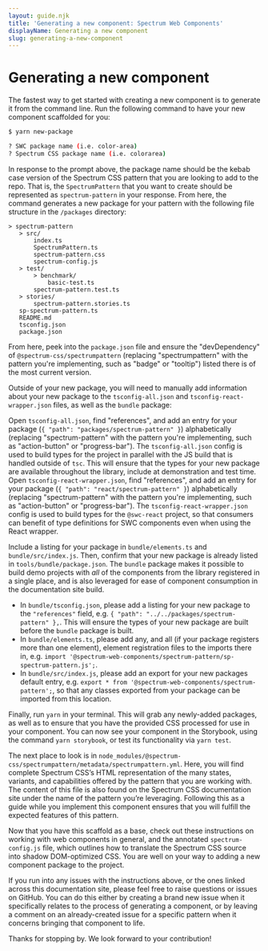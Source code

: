 ```yaml
---
layout: guide.njk
title: 'Generating a new component: Spectrum Web Components'
displayName: Generating a new component
slug: generating-a-new-component
---
```


# Generating a new component

The fastest way to get started with creating a new component is to generate it from the command line. Run the following command to have your new component scaffolded for you:

```bash
$ yarn new-package

? SWC package name (i.e. color-area)
? Spectrum CSS package name (i.e. colorarea)
```

In response to the prompt above, the package name should be the kebab case version of the Spectrum CSS pattern that you are looking to add to the repo. That is, the `SpectrumPattern` that you want to create should be represented as `spectrum-pattern` in your response. From here, the command generates a new package for your pattern with the following file structure in the `/packages` directory:

```
> spectrum-pattern
   > src/
       index.ts
       SpectrumPattern.ts
       spectrum-pattern.css
       spectrum-config.js
   > test/
       > benchmark/
           basic-test.ts
       spectrum-pattern.test.ts
   > stories/
       spectrum-pattern.stories.ts
   sp-spectrum-pattern.ts
   README.md
   tsconfig.json
   package.json
```

From here, peek into the `package.json` file and ensure the "devDependency" of `@spectrum-css/spectrumpattern` (replacing "spectrumpattern" with the pattern you're implementing, such as "badge" or "tooltip") listed there is of the most current version.

Outside of your new package, you will need to manually add information about your new package to the `tsconfig-all.json` and `tsconfig-react-wrapper.json` files, as well as the `bundle` package:

Open `tsconfig-all.json`, find "references", and add an entry for your package (`{ "path": "packages/spectrum-pattern" }`) alphabetically (replacing "spectrum-pattern" with the pattern you're implementing, such as "action-button" or "progress-bar"). The `tsconfig-all.json` config is used to build types for the project in parallel with the JS build that is handled outside of `tsc`. This will ensure that the types for your new package are available throughout the library, include at demonstration and test time.
Open `tsconfig-react-wrapper.json`, find "references", and add an entry for your package (`{ "path": "react/spectrum-pattern" }`) alphabetically (replacing "spectrum-pattern" with the pattern you're implementing, such as "action-button" or "progress-bar").  The `tsconfig-react-wrapper.json` config is used to build types for the `@swc-react` project, so that consumers can benefit of type definitions for SWC components even when using the React wrapper.

Include a listing for your package in `bundle/elements.ts` and `bundle/src/index.js`. Then, confirm that your new package is already listed in `tools/bundle/package.json`. The `bundle` package makes it possible to build demo projects with _all_ of the components from the library registered in a single place, and is also leveraged for ease of component consumption in the documentation site build.

-   In `bundle/tsconfig.json`, please add a listing for your new package to the `"references"` field, e.g. `{ "path": "../../packages/spectrum-pattern" },`. This will ensure the types of your new package are built before the `bundle` package is built.
-   In `bundle/elements.ts`, please add any, and all (if your package registers more than one element), element registration files to the imports there in, e.g. `import '@spectrum-web-components/spectrum-pattern/sp-spectrum-pattern.js';`.
-   In `bundle/src/index.js`, please add an export for your new packages default entry, e.g. `export * from '@spectrum-web-components/spectrum-pattern';`, so that any classes exported from your package can be imported from this location.

Finally, run `yarn` in your terminal. This will grab any newly-added packages, as well as to ensure that you have the provided CSS processed for use in your component. You can now see your component in the Storybook, using the command `yarn storybook`, or test its functionality via `yarn test`.

The next place to look is in `node_modules/@spectrum-css/spectrumpattern/metadata/spectrumpattern.yml`. Here, you will find complete Spectrum CSS’s HTML representation of the many states, variants, and capabilities offered by the pattern that you are working with. The content of this file is also found on the <sp-link href="https://opensource.adobe.com/spectrum-css" target="_blank">Spectrum CSS documentation site</sp-link> under the name of the pattern you’re leveraging. Following this as a guide while you implement this component ensures that you will fulfill the expected features of this pattern.

Now that you have this scaffold as a base, check out <sp-link href="guides/developing-components">these instructions</sp-link> on working with web components in general, and the <sp-link href="guides/spectrum-config">annotated `spectrum-config.js`</sp-link> file, which outlines how to translate the Spectrum CSS source into shadow DOM-optimized CSS. You are well on your way to adding a new component package to the project.

If you run into any issues with the instructions above, or the ones linked across this documentation site, please feel free to <sp-link href="https://github.com/adobe/spectrum-web-components/discussions" target="_blank">raise questions</sp-link> or <sp-link href="https://github.com/adobe/spectrum-web-components/issues" target="_blank">issues</sp-link> on GitHub. You can do this either by creating a brand new issue when it specifically relates to the process of generating a component, or by leaving a comment on an already-created issue for a specific pattern when it concerns bringing that component to life.

Thanks for stopping by. We look forward to your contribution!
